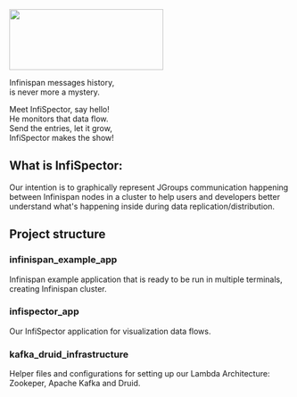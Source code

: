 <img src="https://raw.githubusercontent.com/infinispan/infispector/master_angular2_backup/img/logo.jpg" width="276" height="109">

Infinispan messages history,<br/>
is never more a mystery.<br/>

Meet InfiSpector, say hello!<br/>
He monitors that data flow.<br/>
Send the entries, let it grow,<br/>
InfiSpector makes the show!

## What is InfiSpector:

Our intention is to graphically represent JGroups communication
happening between Infinispan nodes in a cluster to help users and developers
better understand what's happening inside during data replication/distribution.

## Project structure

### infinispan_example_app    

Infinispan example application that is ready to be run in multiple terminals,
creating Infinispan cluster.


### infispector_app

Our InfiSpector application for visualization data flows.


### kafka_druid_infrastructure

Helper files and configurations for setting up our Lambda Architecture: 
Zookeper, Apache Kafka and Druid.